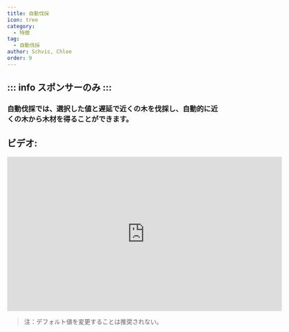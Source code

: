 ```yaml
---
title: 自動伐採
icon: tree
category:
  - 特徴
tag:
  - 自動伐採
author: Schvis, Chloe
order: 9
---
```

::: info スポンサーのみ
:::
---
### 自動伐採では、選択した値と遅延で近くの木を伐採し、自動的に近くの木から木材を得ることができます。

## ビデオ:

<div class="iframe-container"><iframe width="640" height="360" src="https://www.youtube.com/embed/v95_NOxc4do?list=PL5eI1Tb64p56g27qfYk7VuFTz4FK6YrKa" title="Korepi - Auto Tree Farm" frameborder="0" allow="accelerometer; autoplay; clipboard-write; encrypted-media; gyroscope; picture-in-picture; web-share" allowfullscreen></iframe></div>

> 注：デフォルト値を変更することは推奨されない。
